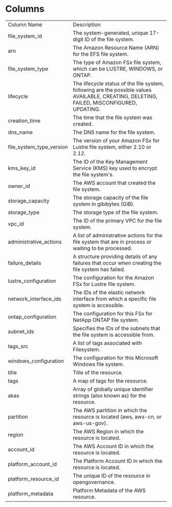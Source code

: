 # Columns  

<table>
	<tr><td>Column Name</td><td>Description</td></tr>
	<tr><td>file_system_id</td><td>The system-generated, unique 17-digit ID of the file system.</td></tr>
	<tr><td>arn</td><td>The Amazon Resource Name (ARN) for the EFS file system.</td></tr>
	<tr><td>file_system_type</td><td>The type of Amazon FSx file system, which can be LUSTRE, WINDOWS, or ONTAP.</td></tr>
	<tr><td>lifecycle</td><td>The lifecycle status of the file system, following are the possible values AVAILABLE, CREATING, DELETING, FAILED, MISCONFIGURED, UPDATING.</td></tr>
	<tr><td>creation_time</td><td>The time that the file system was created.</td></tr>
	<tr><td>dns_name</td><td>The DNS name for the file system.</td></tr>
	<tr><td>file_system_type_version</td><td>The version of your Amazon FSx for Lustre file system, either 2.10 or 2.12.</td></tr>
	<tr><td>kms_key_id</td><td>The ID of the Key Management Service (KMS) key used to encrypt the file system&#39;s.</td></tr>
	<tr><td>owner_id</td><td>The AWS account that created the file system.</td></tr>
	<tr><td>storage_capacity</td><td>The storage capacity of the file system in gibibytes (GiB).</td></tr>
	<tr><td>storage_type</td><td>The storage type of the file system.</td></tr>
	<tr><td>vpc_id</td><td>The ID of the primary VPC for the file system.</td></tr>
	<tr><td>administrative_actions</td><td>A list of administrative actions for the file system that are in process or waiting to be processed.</td></tr>
	<tr><td>failure_details</td><td>A structure providing details of any failures that occur when creating the file system has failed.</td></tr>
	<tr><td>lustre_configuration</td><td>The configuration for the Amazon FSx for Lustre file system.</td></tr>
	<tr><td>network_interface_ids</td><td>The IDs of the elastic network interface from which a specific file system is accessible.</td></tr>
	<tr><td>ontap_configuration</td><td>The configuration for this FSx for NetApp ONTAP file system.</td></tr>
	<tr><td>subnet_ids</td><td>Specifies the IDs of the subnets that the file system is accessible from.</td></tr>
	<tr><td>tags_src</td><td>A list of tags associated with Filesystem.</td></tr>
	<tr><td>windows_configuration</td><td>The configuration for this Microsoft Windows file system.</td></tr>
	<tr><td>title</td><td>Title of the resource.</td></tr>
	<tr><td>tags</td><td>A map of tags for the resource.</td></tr>
	<tr><td>akas</td><td>Array of globally unique identifier strings (also known as) for the resource.</td></tr>
	<tr><td>partition</td><td>The AWS partition in which the resource is located (aws, aws-cn, or aws-us-gov).</td></tr>
	<tr><td>region</td><td>The AWS Region in which the resource is located.</td></tr>
	<tr><td>account_id</td><td>The AWS Account ID in which the resource is located.</td></tr>
	<tr><td>platform_account_id</td><td>The Platform Account ID in which the resource is located.</td></tr>
	<tr><td>platform_resource_id</td><td>The unique ID of the resource in opengovernance.</td></tr>
	<tr><td>platform_metadata</td><td>Platform Metadata of the AWS resource.</td></tr>
</table>